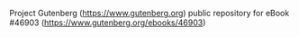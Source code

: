 Project Gutenberg (https://www.gutenberg.org) public repository for eBook #46903 (https://www.gutenberg.org/ebooks/46903)
